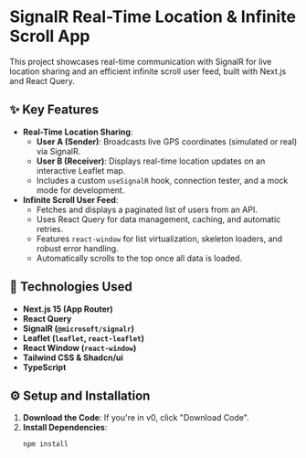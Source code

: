 # SignalR Real-Time Location & Infinite Scroll App

This project showcases real-time communication with SignalR for live location sharing and an efficient infinite scroll user feed, built with Next.js and React Query.

## ✨ Key Features

*   **Real-Time Location Sharing**:
    *   **User A (Sender)**: Broadcasts live GPS coordinates (simulated or real) via SignalR.
    *   **User B (Receiver)**: Displays real-time location updates on an interactive Leaflet map.
    *   Includes a custom `useSignalR` hook, connection tester, and a mock mode for development.
*   **Infinite Scroll User Feed**:
    *   Fetches and displays a paginated list of users from an API.
    *   Uses React Query for data management, caching, and automatic retries.
    *   Features `react-window` for list virtualization, skeleton loaders, and robust error handling.
    *   Automatically scrolls to the top once all data is loaded.

## 🚀 Technologies Used

*   **Next.js 15 (App Router)**
*   **React Query**
*   **SignalR (`@microsoft/signalr`)**
*   **Leaflet (`leaflet`, `react-leaflet`)**
*   **React Window (`react-window`)**
*   **Tailwind CSS & Shadcn/ui**
*   **TypeScript**

## ⚙️ Setup and Installation

1.  **Download the Code**: If you're in v0, click "Download Code".
2.  **Install Dependencies**:
    ```bash
    npm install

